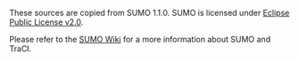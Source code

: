 These sources are copied from SUMO 1.1.0.
SUMO is licensed under [Eclipse Public License v2.0](http://www.eclipse.org/legal/epl-v20.html).

Please refer to the [SUMO Wiki](http://sumo.dlr.de/wiki) for a more information about SUMO and TraCI.
